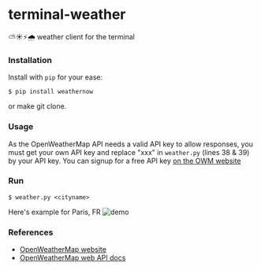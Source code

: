 # terminal-weather
 ⛅☀️⚡🌧 weather client for the terminal

### Installation 

Install with `pip` for your ease:

```shell
$ pip install weathernow
```

or make git clone.

### Usage

As the OpenWeatherMap API needs a valid API key to allow responses, you must get your own API key and replace "xxx" in `weather.py` (lines 38 & 39) by your API key.
You can signup for a free API key [on the OWM website](https://home.openweathermap.org/users/sign_up)

### Run 

```shell
$ weather.py <cityname>
```

Here's example for Paris, FR
![demo](https://sun1-4.userapi.com/c840727/v840727958/6247d/_AzzPh0gtg8.jpg)

### References
* [OpenWeatherMap website](http://openweathermap.org/)
* [OpenWeatherMap web API docs](http://openweathermap.org/api)

